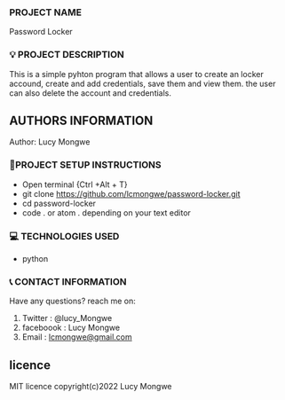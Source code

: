 
### PROJECT NAME

Password Locker

### :bulb: PROJECT DESCRIPTION

This is a simple pyhton program that allows a user to create an locker accound, create and add credentials, save them and view them.
the user can also delete the account and credentials.

## AUTHORS INFORMATION

Author: Lucy Mongwe


### :pushpin:PROJECT SETUP INSTRUCTIONS

- Open terminal {Ctrl +Alt + T}
- git clone https://github.com/lcmongwe/password-locker.git
- cd password-locker
- code . or atom . depending on your text editor

### :computer: TECHNOLOGIES USED

- python

### :telephone_receiver: CONTACT INFORMATION

Have any questions? reach me on:

1. Twitter : @lucy_Mongwe
2. faceboook : Lucy Mongwe
3. Email : lcmongwe@gmail.com

## licence
MIT licence
copyright(c)2022 Lucy Mongwe

